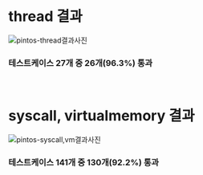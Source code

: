 # thread 결과
![pintos-thread결과사진](https://github.com/user-attachments/assets/c8fb4218-5202-42e5-a107-eeb9776bf48f)
### 테스트케이스 27개 중 26개(96.3%) 통과
<br>

# syscall, virtualmemory 결과
![pintos-syscall,vm결과사진](https://github.com/user-attachments/assets/833756f1-ecd5-4c52-9013-b6caf367ae6e)

### 테스트케이스 141개 중 130개(92.2%) 통과
